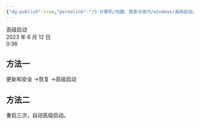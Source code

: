 ```yaml
---
{"dg-publish":true,"permalink":"/3 计算机/创建、效率与技巧/windows/高级启动/","title":"高级启动"}
---
```



高级启动  
2023 年 6 月 12 日  
0:36

## 方法一
更新和安全 -\>恢复 -\>高级启动
## 方法二
重启三次，自动高级启动。
